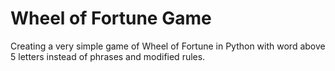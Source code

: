 # Wheel of Fortune Game
Creating a very simple game of Wheel of Fortune in Python with word above 5 letters instead of phrases and modified rules.